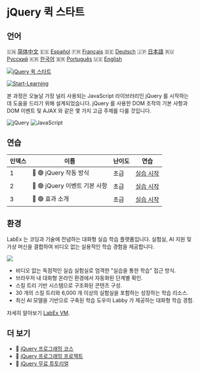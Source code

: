 # jQuery 퀵 스타트

## 언어

🇨🇳 [简体中文](README_zh.md) 🇪🇸 [Español](README_es.md) 🇫🇷 [Français](README_fr.md) 🇩🇪 [Deutsch](README_de.md) 🇯🇵 [日本語](README_ja.md) 🇷🇺 [Русский](README_ru.md) 🇰🇷 [한국어](README_ko.md) 🇧🇷 [Português](README_pt.md) 🇺🇸 [English](README.md) 

[![jQuery 퀵 스타트](https://cover-creator.labex.io/quick-start-with-jquery.png?lang=ko)](https://labex.io/ko/courses/quick-start-with-jquery)

[![Start-Learning](https://img.shields.io/badge/Start-Learning-whitesmoke?style=for-the-badge)](https://labex.io/ko/courses/quick-start-with-jquery)

본 과정은 오늘날 가장 널리 사용되는 JavaScript 라이브러리인 jQuery 를 시작하는 데 도움을 드리기 위해 설계되었습니다. jQuery 를 사용한 DOM 조작의 기본 사항과 DOM 이벤트 및 AJAX 와 같은 몇 가지 고급 주제를 다룰 것입니다.

![jQuery](https://img.shields.io/badge/jQuery-whitesmoke?style=for-the-badge&logo=jquery)
![JavaScript](https://img.shields.io/badge/JavaScript-whitesmoke?style=for-the-badge&logo=javascript)


## 연습

|   인덱스 | 이름                          | 난이도   | 연습                                                                                                        |
|----------|-------------------------------|----------|-------------------------------------------------------------------------------------------------------------|
|        1 | 📖 🟢 jQuery 작동 방식        | 초급     | <a target='_blank' href='https://labex.io/ko/tutorials/jquery-how-jquery-works-153752'>실습 시작</a>        |
|        2 | 📖 🟢 jQuery 이벤트 기본 사항 | 초급     | <a target='_blank' href='https://labex.io/ko/tutorials/jquery-jquery-event-basics-153789'>실습 시작</a>     |
|        3 | 📖 🟢 효과 소개               | 초급     | <a target='_blank' href='https://labex.io/ko/tutorials/jquery-introduction-to-effects-153791'>실습 시작</a> |

## 환경

LabEx 는 코딩과 기술에 전념하는 대화형 실습 학습 플랫폼입니다. 실험실, AI 지원 및 가상 머신을 결합하여 비디오 없는 실용적인 학습 경험을 제공합니다.

![](https://tutorial-screenshot.getvm.io/images/vm-1725247253.png)

- 비디오 없는 독점적인 실습 실험실로 엄격한 "실습을 통한 학습" 접근 방식.
- 브라우저 내 대화형 온라인 환경에서 자동화된 단계별 확인.
- 스킬 트리 기반 시스템으로 구조화된 콘텐츠 구성.
- 30 개의 스킬 트리와 6,000 개 이상의 실험실을 포함하는 성장하는 학습 리소스.
- 최신 AI 모델을 기반으로 구축된 학습 도우미 Labby 가 제공하는 대화형 학습 경험.

자세히 알아보기 [LabEx VM](https://support.labex.io/using-labex/virtual-machine).

## 더 보기

- 🔗 [jQuery 프로그래밍 코스](https://github.com/labex-labs/awesome-programming-courses)
- 🔗 [jQuery 프로그래밍 프로젝트](https://github.com/labex-labs/awesome-programming-projects)
- 🔗 [jQuery 무료 튜토리얼](https://github.com/labex-labs/jquery-free-tutorials)


